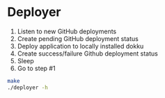 # Deployer

1. Listen to new GitHub deployments
2. Create pending GitHub deployment status
3. Deploy application to locally installed dokku
4. Create success/failure Github deployment status
5. Sleep
6. Go to step #1

```bash
make
./deployer -h
```
